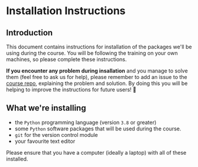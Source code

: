 # Installation Instructions

## Introduction

This document contains instructions for installation of the packages we'll be using during the course.
You will be following the training on your own machines, so please complete these instructions.

**If you encounter any problem during insallation** and you manage to solve them (feel free to ask us for help), please remember to add an issue to the [course repo](https://github.com/alan-turing-institute/rsd-engineeringcourse), explaining the problem and solution.
By doing this you will be helping to improve the instructions for future users! 🎉

## What we're installing

- the `Python` programming language (version `3.8` or greater)
- some `Python` software packages that will be used during the course.
- `git` for the version control module
- your favourite text editor

Please ensure that you have a computer (ideally a laptop) with all of these installed.
